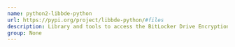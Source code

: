 ```yaml
---
name: python2-libbde-python
url: https://pypi.org/project/libbde-python/#files
description: Library and tools to access the BitLocker Drive Encryption (BDE) encrypted volumes.
group: None
---
```

